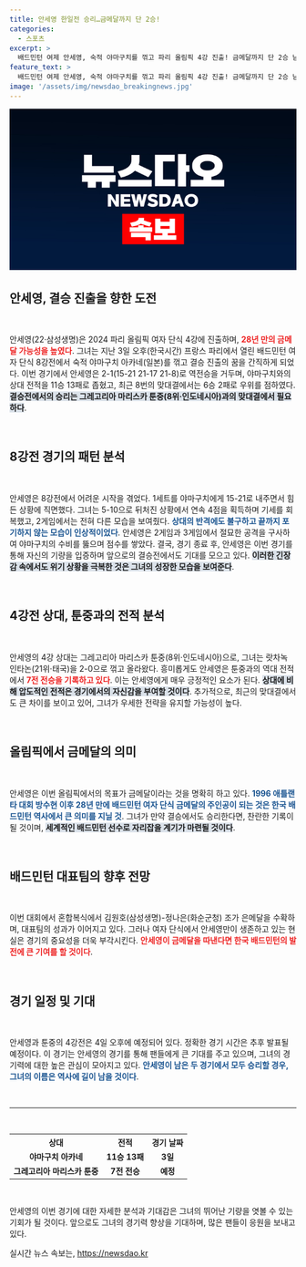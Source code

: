 ```yaml
---
title: 안세영 한일전 승리…금메달까지 단 2승!
categories:
  - 스포츠
excerpt: >
  배드민턴 여제 안세영, 숙적 야마구치를 꺾고 파리 올림픽 4강 진출! 금메달까지 단 2승 남은 그녀의 역전 드라마가 시작됐다. 28년 만의 금메달 도전, 이제는 인니의 툰중과의 대결이 기다리고 있다!
feature_text: >
  배드민턴 여제 안세영, 숙적 야마구치를 꺾고 파리 올림픽 4강 진출! 금메달까지 단 2승 남은 그녀의 역전 드라마가 시작됐다. 28년 만의 금메달 도전, 이제는 인니의 툰중과의 대결이 기다리고 있다!
image: '/assets/img/newsdao_breakingnews.jpg'
---
```


<p><img src="/assets/img/newsdao_breakingnews.jpg" alt="bookingtag 속보" /></p>

<h2 data-ke-size="size26">안세영, 결승 진출을 향한 도전</h2>

<p data-ke-size="size16">&nbsp;</p>

<p>안세영(22·삼성생명)은 2024 파리 올림픽 여자 단식 4강에 진출하며, <b><span style="color: #ee2323;">28년 만의 금메달 가능성을 높였다</span></b>. 그녀는 지난 3일 오후(한국시간) 프랑스 파리에서 열린 배드민턴 여자 단식 8강전에서 숙적 야마구치 아카네(일본)를 꺾고 결승 진출의 꿈을 간직하게 되었다. 이번 경기에서 안세영은 2-1(15-21 21-17 21-8)로 역전승을 거두며, 야마구치와의 상대 전적을 11승 13패로 좁혔고, 최근 8번의 맞대결에서는 6승 2패로 우위를 점하였다. <b><span style="background-color: #21538527;">결승전에서의 승리는 그레고리아 마리스카 툰중(8위·인도네시아)과의 맞대결에서 필요하다</span></b>. </p>

<p data-ke-size="size16">&nbsp;</p>

<h2 data-ke-size="size26">8강전 경기의 패턴 분석</h2>

<p data-ke-size="size16">&nbsp;</p>

<p>안세영은 8강전에서 어려운 시작을 겪었다. 1세트를 야마구치에게 15-21로 내주면서 힘든 상황에 직면했다. 그녀는 5-10으로 뒤처진 상황에서 연속 4점을 획득하며 기세를 회복했고, 2게임에서는 전혀 다른 모습을 보여줬다. <b><span style="color: #1a5490;">상대의 반격에도 불구하고 끝까지 포기하지 않는 모습이 인상적이었다</span></b>. 안세영은 2게임과 3게임에서 절묘한 공격을 구사하여 야마구치의 수비를 뚫으며 점수를 쌓았다. 결국, 경기 종료 후, 안세영은 이번 경기를 통해 자신의 기량을 입증하며 앞으로의 결승전에서도 기대를 모으고 있다. <b><span style="background-color: #21538527;">이러한 긴장감 속에서도 위기 상황을 극복한 것은 그녀의 성장한 모습을 보여준다</span></b>.</p>

<p data-ke-size="size16">&nbsp;</p>

<h2 data-ke-size="size26">4강전 상대, 툰중과의 전적 분석</h2>

<p data-ke-size="size16">&nbsp;</p>

<p>안세영의 4강 상대는 그레고리아 마리스카 툰중(8위·인도네시아)으로, 그녀는 랏차녹 인타논(21위·태국)을 2-0으로 꺾고 올라왔다. 흥미롭게도 안세영은 툰중과의 역대 전적에서 <b><span style="color: #ee2323;">7전 전승을 기록하고 있다</span></b>. 이는 안세영에게 매우 긍정적인 요소가 된다. <b><span style="background-color: #21538527;">상대에 비해 압도적인 전적은 경기에서의 자신감을 부여할 것이다</span></b>. 추가적으로, 최근의 맞대결에서도 큰 차이를 보이고 있어, 그녀가 우세한 전략을 유지할 가능성이 높다.</p>

<p data-ke-size="size16">&nbsp;</p>

<h2 data-ke-size="size26">올림픽에서 금메달의 의미</h2>

<p data-ke-size="size16">&nbsp;</p>

<p>안세영은 이번 올림픽에서의 목표가 금메달이라는 것을 명확히 하고 있다. <b><span style="color: #1a5490;">1996 애틀랜타 대회 방수현 이후 28년 만에 배드민턴 여자 단식 금메달의 주인공이 되는 것은 한국 배드민턴 역사에서 큰 의미를 지닐 것</span></b>. 그녀가 만약 결승에서도 승리한다면, 찬란한 기록이 될 것이며, <b><span style="background-color: #21538527;">세계적인 배드민턴 선수로 자리잡을 계기가 마련될 것이다</span></b>.</p>

<p data-ke-size="size16">&nbsp;</p>

<h2 data-ke-size="size26">배드민턴 대표팀의 향후 전망</h2>

<p data-ke-size="size16">&nbsp;</p>

<p>이번 대회에서 혼합복식에서 김원호(삼성생명)-정나은(화순군청) 조가 은메달을 수확하며, 대표팀의 성과가 이어지고 있다. 그러나 여자 단식에서 안세영만이 생존하고 있는 현실은 경기의 중요성을 더욱 부각시킨다. <b><span style="color: #ee2323;">안세영이 금메달을 따낸다면 한국 배드민턴의 발전에 큰 기여를 할 것이다</span></b>.</p>

<p data-ke-size="size16">&nbsp;</p>

<h2 data-ke-size="size26">경기 일정 및 기대</h2>

<p data-ke-size="size16">&nbsp;</p>

<p>안세영과 툰중의 4강전은 4일 오후에 예정되어 있다. 정확한 경기 시간은 추후 발표될 예정이다. 이 경기는 안세영의 경기를 통해 팬들에게 큰 기대를 주고 있으며, 그녀의 경기력에 대한 높은 관심이 모아지고 있다. <b><span style="color: #1a5490;">안세영이 남은 두 경기에서 모두 승리할 경우, 그녀의 이름은 역사에 길이 남을 것이다</span></b>.</p>

<p data-ke-size="size16">&nbsp;</p>

<hr>

<p data-ke-size="size16">&nbsp;</p>

<table style="width: 100%;">
  <tr>
    <th>상대</th>
    <th>전적</th>
    <th>경기 날짜</th>
  </tr>
  <tr>
    <td style="text-align: center; height: 17px;"><b>야마구치 아카네</b></td>
    <td style="text-align: center; height: 17px;"><b>11승 13패</b></td>
    <td style="text-align: center; height: 17px;"><b>3일</b></td>
  </tr>
  <tr>
    <td style="text-align: center; height: 17px;"><b>그레고리아 마리스카 툰중</b></td>
    <td style="text-align: center; height: 17px;"><b>7전 전승</b></td>
    <td style="text-align: center; height: 17px;"><b>예정</b></td>
  </tr>
</table> 

<p data-ke-size="size16">&nbsp;</p>

<p>안세영의 이번 경기에 대한 자세한 분석과 기대감은 그녀의 뛰어난 기량을 엿볼 수 있는 기회가 될 것이다. 앞으로도 그녀의 경기력 향상을 기대하며, 많은 팬들이 응원을 보내고 있다.</p>
실시간 뉴스 속보는, <a href="https://newsdao.kr" rel="dofollow">https://newsdao.kr</a>


